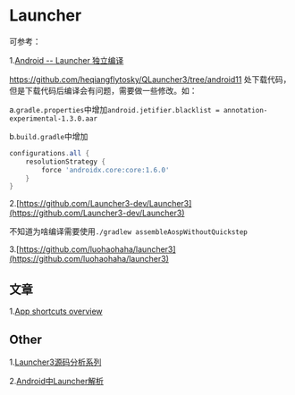 # Launcher

可参考：

1.[Android -- Launcher 独立编译](https://www.heqiangfly.com/2021/01/06/Android%20Launcher/android-launcher-compile-as/)

https://github.com/heqiangflytosky/QLauncher3/tree/android11 处下载代码，但是下载代码后编译会有问题，需要做一些修改。如：

a.`gradle.properties`中增加`android.jetifier.blacklist = annotation-experimental-1.3.0.aar`

b.`build.gradle`中增加

```groovy
configurations.all {
    resolutionStrategy {
        force 'androidx.core:core:1.6.0'
    }
}
```

2.[https://github.com/Launcher3-dev/Launcher3](https://github.com/Launcher3-dev/Launcher3)



不知道为啥编译需要使用`./gradlew assembleAospWithoutQuickstep`



3.[https://github.com/luohaohaha/launcher3](https://github.com/luohaohaha/launcher3)



## 文章

1.[App shortcuts overview](https://developer.android.com/develop/ui/views/launch/shortcuts)





## Other

1.[Launcher3源码分析系列](https://fookwood.com/android)

2.[Android中Launcher解析](https://ericchows.github.io/Android-Launcher-Analysis/)

